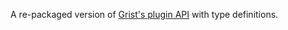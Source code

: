 A re-packaged version of [Grist's plugin API](https://support.getgrist.com/widget-custom/) with type definitions.
